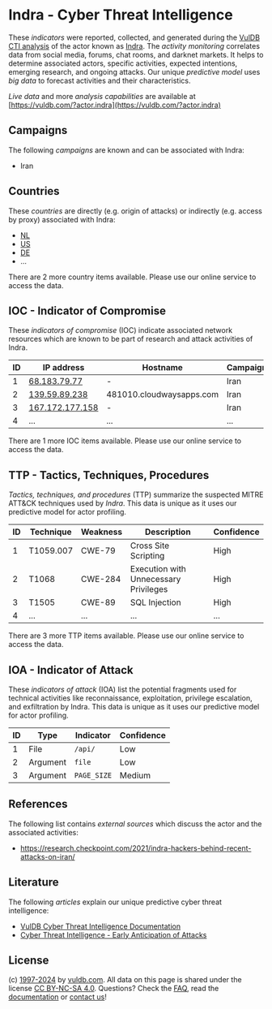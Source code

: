 # Indra - Cyber Threat Intelligence

These _indicators_ were reported, collected, and generated during the [VulDB CTI analysis](https://vuldb.com/?kb.cti) of the actor known as [Indra](https://vuldb.com/?actor.indra). The _activity monitoring_ correlates data from social media, forums, chat rooms, and darknet markets. It helps to determine associated actors, specific activities, expected intentions, emerging research, and ongoing attacks. Our unique _predictive model_ uses _big data_ to forecast activities and their characteristics.

_Live data_ and more _analysis capabilities_ are available at [https://vuldb.com/?actor.indra](https://vuldb.com/?actor.indra)

## Campaigns

The following _campaigns_ are known and can be associated with Indra:

* Iran

## Countries

These _countries_ are directly (e.g. origin of attacks) or indirectly (e.g. access by proxy) associated with Indra:

* [NL](https://vuldb.com/?country.nl)
* [US](https://vuldb.com/?country.us)
* [DE](https://vuldb.com/?country.de)
* ...

There are 2 more country items available. Please use our online service to access the data.

## IOC - Indicator of Compromise

These _indicators of compromise_ (IOC) indicate associated network resources which are known to be part of research and attack activities of Indra.

ID | IP address | Hostname | Campaign | Confidence
-- | ---------- | -------- | -------- | ----------
1 | [68.183.79.77](https://vuldb.com/?ip.68.183.79.77) | - | Iran | High
2 | [139.59.89.238](https://vuldb.com/?ip.139.59.89.238) | 481010.cloudwaysapps.com | Iran | High
3 | [167.172.177.158](https://vuldb.com/?ip.167.172.177.158) | - | Iran | High
4 | ... | ... | ... | ...

There are 1 more IOC items available. Please use our online service to access the data.

## TTP - Tactics, Techniques, Procedures

_Tactics, techniques, and procedures_ (TTP) summarize the suspected MITRE ATT&CK techniques used by _Indra_. This data is unique as it uses our predictive model for actor profiling.

ID | Technique | Weakness | Description | Confidence
-- | --------- | -------- | ----------- | ----------
1 | T1059.007 | CWE-79 | Cross Site Scripting | High
2 | T1068 | CWE-284 | Execution with Unnecessary Privileges | High
3 | T1505 | CWE-89 | SQL Injection | High
4 | ... | ... | ... | ...

There are 3 more TTP items available. Please use our online service to access the data.

## IOA - Indicator of Attack

These _indicators of attack_ (IOA) list the potential fragments used for technical activities like reconnaissance, exploitation, privilege escalation, and exfiltration by Indra. This data is unique as it uses our predictive model for actor profiling.

ID | Type | Indicator | Confidence
-- | ---- | --------- | ----------
1 | File | `/api/` | Low
2 | Argument | `file` | Low
3 | Argument | `PAGE_SIZE` | Medium

## References

The following list contains _external sources_ which discuss the actor and the associated activities:

* https://research.checkpoint.com/2021/indra-hackers-behind-recent-attacks-on-iran/

## Literature

The following _articles_ explain our unique predictive cyber threat intelligence:

* [VulDB Cyber Threat Intelligence Documentation](https://vuldb.com/?kb.cti)
* [Cyber Threat Intelligence - Early Anticipation of Attacks](https://www.scip.ch/en/?labs.20201022)

## License

(c) [1997-2024](https://vuldb.com/?kb.changelog) by [vuldb.com](https://vuldb.com/?kb.about). All data on this page is shared under the license [CC BY-NC-SA 4.0](https://creativecommons.org/licenses/by-nc-sa/4.0/). Questions? Check the [FAQ](https://vuldb.com/?kb.faq), read the [documentation](https://vuldb.com/?kb) or [contact us](https://vuldb.com/?contact)!
